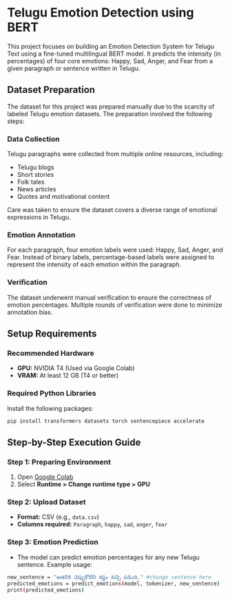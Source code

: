 # Telugu Emotion Detection using BERT

This project focuses on building an Emotion Detection System for Telugu Text using a fine-tuned multilingual BERT model. It predicts the intensity (in percentages) of four core emotions: Happy, Sad, Anger, and Fear from a given paragraph or sentence written in Telugu.

## Dataset Preparation

The dataset for this project was prepared manually due to the scarcity of labeled Telugu emotion datasets. The preparation involved the following steps:

### Data Collection
Telugu paragraphs were collected from multiple online resources, including:
- Telugu blogs
- Short stories
- Folk tales
- News articles
- Quotes and motivational content

Care was taken to ensure the dataset covers a diverse range of emotional expressions in Telugu.

### Emotion Annotation
For each paragraph, four emotion labels were used: Happy, Sad, Anger, and Fear. Instead of binary labels, percentage-based labels were assigned to represent the intensity of each emotion within the paragraph.


### Verification
The dataset underwent manual verification to ensure the correctness of emotion percentages. Multiple rounds of verification were done to minimize annotation bias.

## Setup Requirements
### Recommended Hardware
- **GPU:** NVIDIA T4 (Used via Google Colab)
- **VRAM:** At least 12 GB (T4 or better)

### Required Python Libraries
Install the following packages:
```bash
pip install transformers datasets torch sentencepiece accelerate 
```
## Step-by-Step Execution Guide

### Step 1: Preparing Environment
1. Open [Google Colab](https://colab.research.google.com)
2. Select **Runtime > Change runtime type > GPU**

### Step 2: Upload Dataset
- **Format:** CSV (e.g., `data.csv`)
- **Columns required:** `Paragraph`, `happy`, `sad`, `anger`, `fear`

### Step 3: Emotion Prediction
- The model can predict emotion percentages for any new Telugu sentence.
Example usage:
```bash
new_sentence = "అతనికి చెప్పుకోలేని కష్టం వచ్చి పడింది." #change sentence here
predicted_emotions = predict_emotions(model, tokenizer, new_sentence)
print(predicted_emotions)
```